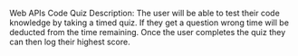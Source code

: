 Web APIs Code Quiz
Description: The user will be able to test their code knowledge by taking a timed quiz. If they get a question wrong time will be deducted from the time remaining. Once the user completes the quiz they can then log their highest score.

